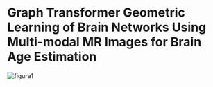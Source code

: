 # Graph Transformer Geometric Learning of Brain Networks Using Multi-modal MR Images for Brain Age Estimation
![figure1](https://user-images.githubusercontent.com/56855485/180636338-3c035341-ae77-4e0c-a969-2a15ca8053c1.png)
